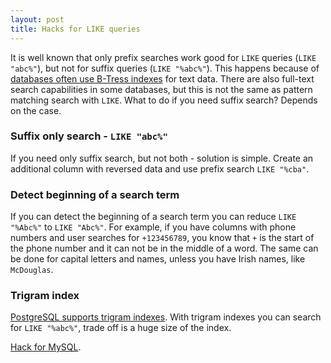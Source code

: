```yaml
---
layout: post
title: Hacks for LIKE queries
---
```


It is well known that only prefix searches work good for `LIKE` queries (`LIKE "abc%"`), but not for suffix queries (`LIKE "%abc%"`). This happens because of [databases often use B-Tress indexes](http://use-the-index-luke.com/sql/anatomy/the-tree) for text data. There are also full-text search capabilities in some databases, but this is not the same as pattern matching search with `LIKE`. What to do if you need suffix search? Depends on the case.

### Suffix only search - `LIKE "abc%"`

If you need only suffix search, but not both - solution is simple. Create an additional column with reversed data and use prefix search `LIKE "%cba"`.

### Detect beginning of a search term

If you can detect the beginning of a search term you can reduce `LIKE "%Abc%"` to `LIKE "Abc%"`. For example, if you have columns with phone numbers and user searches for `+123456789`, you know that `+` is the start of the phone number and it can not be in the middle of a word. The same can be done for capital letters and names, unless you have Irish names, like `McDouglas`.

### Trigram index

[PostgreSQL supports trigram indexes](https://about.gitlab.com/2016/03/18/fast-search-using-postgresql-trigram-indexes/). With trigram indexes you can search for `LIKE "%abc%"`, trade off is a huge size of the index.

[Hack for MySQL](https://stackoverflow.com/a/3320810/1190041).

